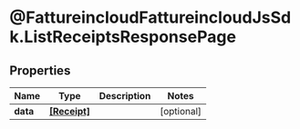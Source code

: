 # @FattureincloudFattureincloudJsSdk.ListReceiptsResponsePage

## Properties

Name | Type | Description | Notes
------------ | ------------- | ------------- | -------------
**data** | [**[Receipt]**](Receipt.md) |  | [optional] 


